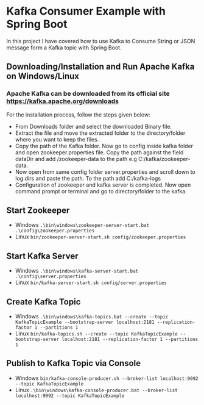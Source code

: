 # Kafka Consumer Example with Spring Boot

In this project I have covered how to use Kafka to Consume String or JSON message form a Kafka topic with Spring Boot.

## Downloading/Installation and Run Apache Kafka on Windows/Linux

### Apache Kafka can be downloaded from its official site https://kafka.apache.org/downloads

For the installation process, follow the steps given below:

- From Downloads folder and select the downloaded Binary file.
- Extract the file and move the extracted folder to the directory/folder where you want to keep the files.
- Copy the path of the Kafka folder. Now go to config inside kafka folder and open zookeeper.properties file. Copy the path against the field dataDir and add /zookeeper-data to the path e.g C:/kafka/zookeeper-data.
- Now open from same config folder server.properties and scroll down to log.dirs and paste the path. To the path add C:/kafka-logs
- Configuration of zookeeper and kafka server is completed. Now open command prompt or terminal and go to directory/folder to the kafka.

## Start Zookeeper
- Windows `.\bin\windows\zookeeper-server-start.bat .\config\zookeeper.properties`
- Linux `bin/zookeeper-server-start.sh config/zookeeper.properties`

## Start Kafka Server
- Windows `.\bin\windows\kafka-server-start.bat .\config\server.properties`
- Linux `bin/kafka-server-start.sh config/server.properties`

## Create Kafka Topic
- Windows `.\bin\windows\kafka-topics.bat --create --topic KafkaTopicExample --bootstrap-server localhost:2181 --replication-factor 1 --partitions 1`
- Linux `bin/kafka-topics.sh --create --topic KafkaTopicExample --bootstrap-server localhost:2181 --replication-factor 1 --partitions 1`

## Publish to Kafka Topic via Console
- Windows `bin/kafka-console-producer.sh --broker-list localhost:9092 --topic KafkaTopicExample`
- Linux `.\bin\windows\kafka-console-producer.bat --broker-list localhost:9092 --topic KafkaTopicExample`
